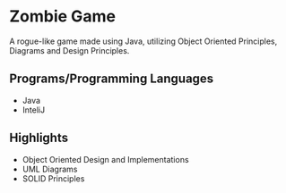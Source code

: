 # Zombie Game
A rogue-like game made using Java, utilizing Object Oriented Principles, Diagrams and Design Principles.

## Programs/Programming Languages
- Java
- InteliJ

## Highlights
- Object Oriented Design and Implementations
- UML Diagrams
- SOLID Principles
